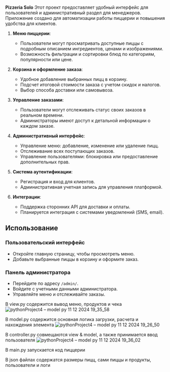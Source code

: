 **Pizzeria Solo** Этот проект предоставляет удобный интерфейс для пользователей и административный раздел для менеджеров. Приложение создано для автоматизации работы пиццерии и повышения удобства для клиентов.
1. **Меню пиццерии**:
   - Пользователи могут просматривать доступные пиццы с подробным описанием ингредиентов, ценами и изображениями.
   - Возможность фильтрации и сортировки блюд по категориям, популярности или цене.
2. **Корзина и оформление заказа**:
   - Удобное добавление выбранных пицц в корзину.
   - Подсчет итоговой стоимости заказа с учетом скидок и налогов.
   - Выбор способа доставки или самовывоза.
3. **Управление заказами**:
   - Пользователи могут отслеживать статус своих заказов в реальном времени.
   - Администраторы имеют доступ к детальной информации о каждом заказе.
4. **Административный интерфейс**:
   - Управление меню: добавление, изменение или удаление пицц.
   - Отслеживание всех поступающих заказов.
   - Управление пользователями: блокировка или предоставление дополнительных прав.

5. **Система аутентификации**:
   - Регистрация и вход для клиентов.
   - Административная учетная запись для управления платформой.

6. **Интеграции**:
   - Поддержка сторонних API для доставки и оплаты.
   - Планируется интеграция с системами уведомлений (SMS, email).

## Использование

### Пользовательский интерфейс

- Откройте главную страницу, чтобы просмотреть меню.
- Добавьте выбранные пиццы в корзину и оформите заказ.

### Панель администратора

- Перейдите по адресу `/admin/`.
- Войдите с учетными данными администратора.
- Управляйте меню и отслеживайте заказы.

В view.py содержится вывод меню, продуктов и чека
![pythonProject4 – model py 11 12 2024 19_35_58](https://github.com/user-attachments/assets/9a73ac6f-ed43-4066-b494-0b9fd82a7697)

В model.py содержится основная логика загрузки, расчета и нахождения элемента
![pythonProject4 – model py 11 12 2024 19_26_50](https://github.com/user-attachments/assets/83ea19b2-e03e-497b-af81-0b39391ba9ae)


В controller.py совмещаются view & model, а также принимается ввод пользователя
![pythonProject4 – model py 11 12 2024 19_36_02](https://github.com/user-attachments/assets/537f77b0-1b1f-43f9-ac63-0d0b1ddae15b)

В main.py запускается код пиццерии

В json файлах содержатся размеры пицц, сами пиццы и продукты, пользователи и логи
